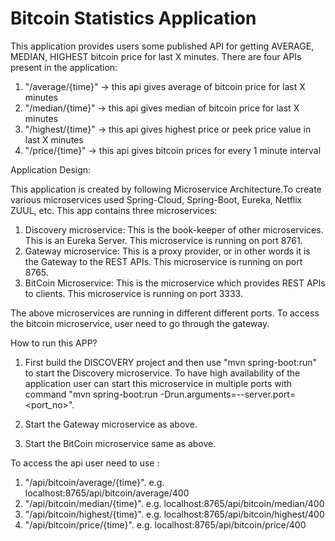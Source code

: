 # Bitcoin Statistics Application

This application provides users some published API for getting AVERAGE, MEDIAN, HIGHEST bitcoin price for last X minutes.
There are four APIs present in the application:
1) "/average/{time}" -> this api gives average of bitcoin price for last X minutes
2) "/median/{time}"  -> this api gives median of bitcoin price for last X minutes
3) "/highest/{time}" -> this api gives highest price or peek price value in last X minutes
4) "/price/{time}"  -> this api gives bitcoin prices for every 1 minute interval 


Application Design:

This application is created by following Microservice Architecture.To create various microservices used Spring-Cloud, Spring-Boot, Eureka, Netflix ZUUL, etc.
This app contains three microservices:
1) Discovery microservice: This is the book-keeper of other microservices. This is an Eureka Server. This microservice is running on port 8761.
2) Gateway microservice: This is a proxy provider, or in other words it is the Gateway to the REST APIs. This microservice is running on port 8765.
3) BitCoin Microservice: This is the microservice which provides REST APIs to clients. This microservice is running on port 3333.

The above microservices are running in different different ports. 
To access the bitcoin microservice, user need to go through the gateway.

How to run this APP?

1) First build the DISCOVERY project and then use "mvn spring-boot:run" to start the Discovery microservice. To have high availability of the application user can start this microservice in multiple ports with command "mvn spring-boot:run -Drun.arguments=--server.port=<port_no>".

2) Start the Gateway microservice as above.

3) Start the BitCoin microservice same as above.

To access the api user need to use :
1) "/api/bitcoin/average/{time}". e.g. localhost:8765/api/bitcoin/average/400
2) "/api/bitcoin/median/{time}". e.g. localhost:8765/api/bitcoin/median/400
3) "/api/bitcoin/highest/{time}". e.g. localhost:8765/api/bitcoin/highest/400
4) "/api/bitcoin/price/{time}". e.g. localhost:8765/api/bitcoin/price/400
